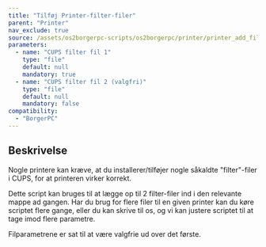 ```yaml
---
title: "Tilføj Printer-filter-filer"
parent: "Printer"
nav_exclude: true
source: /assets/os2borgerpc-scripts/os2borgerpc/printer/printer_add_filters.sh
parameters:
  - name: "CUPS filter fil 1"
    type: "file"
    default: null
    mandatory: true
  - name: "CUPS filter fil 2 (valgfri)"
    type: "file"
    default: null
    mandatory: false
compatibility:
  - "BorgerPC"
---
```


## Beskrivelse
Nogle printere kan kræve, at du installerer/tilføjer nogle såkaldte "filter"-filer i CUPS, for at printeren virker korrekt.

Dette script kan bruges til at lægge op til 2 filter-filer ind i den relevante mappe ad gangen. Har du brug for flere filer til en given printer kan du køre scriptet flere gange, eller du kan skrive til os, og vi kan justere scriptet til at tage imod flere parametre.

Filparametrene er sat til at være valgfrie ud over det første.